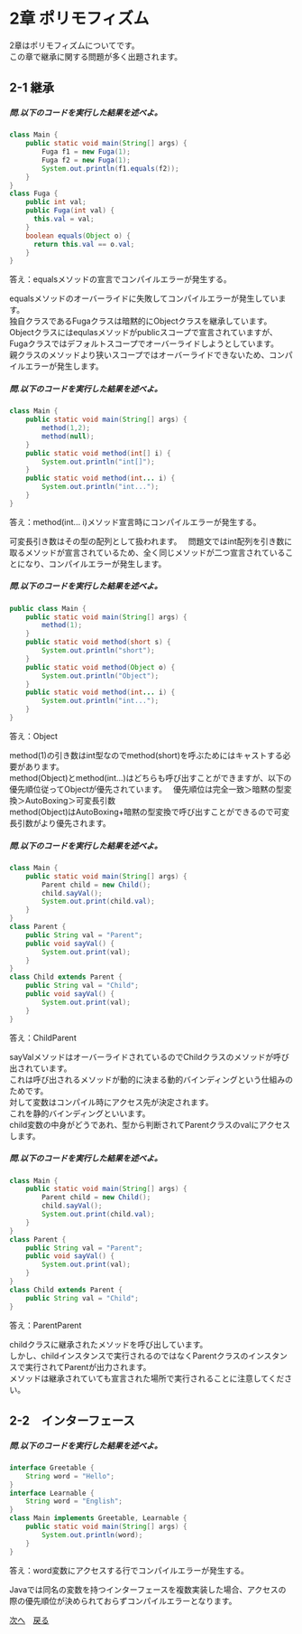 # 2章 ポリモフィズム
2章はポリモフィズムについてです。  
この章で継承に関する問題が多く出題されます。  

## 2-1 継承
##### 問.以下のコードを実行した結果を述べよ。
```java
class Main {
    public static void main(String[] args) {
        Fuga f1 = new Fuga(1);
        Fuga f2 = new Fuga(1);
        System.out.println(f1.equals(f2));
    }
}
class Fuga {
    public int val;
    public Fuga(int val) {
      this.val = val;
    }
    boolean equals(Object o) {
      return this.val == o.val;
    }
}
```  
答え：equalsメソッドの宣言でコンパイルエラーが発生する。  
  
equalsメソッドのオーバーライドに失敗してコンパイルエラーが発生しています。  
独自クラスであるFugaクラスは暗黙的にObjectクラスを継承しています。  
Objectクラスにはequlasメソッドがpublicスコープで宣言されていますが、Fugaクラスではデフォルトスコープでオーバーライドしようとしています。  
親クラスのメソッドより狭いスコープではオーバーライドできないため、コンパイルエラーが発生します。 
  
##### 問.以下のコードを実行した結果を述べよ。
```java
class Main {
    public static void main(String[] args) {
        method(1,2);
        method(null);
    }
    public static void method(int[] i) {
        System.out.println("int[]");
    }
    public static void method(int... i) {
        System.out.println("int...");
    }
}
```
答え：method(int... i)メソッド宣言時にコンパイルエラーが発生する。  
  
可変長引き数はその型の配列として扱われます。  
問題文ではint配列を引き数に取るメソッドが宣言されているため、全く同じメソッドが二つ宣言されていることになり、コンパイルエラーが発生します。  

##### 問.以下のコードを実行した結果を述べよ。
```java
public class Main {
    public static void main(String[] args) {
        method(1);
    }
    public static void method(short s) {
        System.out.println("short");
    }
    public static void method(Object o) {
        System.out.println("Object");
    }
    public static void method(int... i) {
        System.out.println("int...");
    }
}
```
答え：Object  
  
method(1)の引き数はint型なのでmethod(short)を呼ぶためにはキャストする必要があります。  
method(Object)とmethod(int...)はどちらも呼び出すことができますが、以下の優先順位従ってObjectが優先されています。  
優先順位は完全一致＞暗黙の型変換＞AutoBoxing＞可変長引数  
method(Object)はAutoBoxing+暗黙の型変換で呼び出すことができるので可変長引数がより優先されます。  

##### 問.以下のコードを実行した結果を述べよ。
```java
class Main {
    public static void main(String[] args) {
        Parent child = new Child();
        child.sayVal();
        System.out.print(child.val);
    }
}
class Parent {
    public String val = "Parent";
    public void sayVal() {
        System.out.print(val);
    }
}
class Child extends Parent {
    public String val = "Child";
    public void sayVal() {
        System.out.print(val);
    }
}
```
答え：ChildParent  
  
sayValメソッドはオーバーライドされているのでChildクラスのメソッドが呼び出されています。  
これは呼び出されるメソッドが動的に決まる動的バインディングという仕組みのためです。  
対して変数はコンパイル時にアクセス先が決定されます。  
これを静的バインディングといいます。  
child変数の中身がどうであれ、型から判断されてParentクラスのvalにアクセスします。  

##### 問.以下のコードを実行した結果を述べよ。
```java
class Main {
    public static void main(String[] args) {
        Parent child = new Child();
        child.sayVal();
        System.out.print(child.val);
    }
}
class Parent {
    public String val = "Parent";
    public void sayVal() {
        System.out.print(val);
    }
}
class Child extends Parent {
    public String val = "Child";
}
```
答え：ParentParent  
  
childクラスに継承されたメソッドを呼び出しています。  
しかし、childインスタンスで実行されるのではなくParentクラスのインスタンスで実行されてParentが出力されます。  
メソッドは継承されていても宣言された場所で実行されることに注意してください。  
## 2-2　インターフェース
##### 問.以下のコードを実行した結果を述べよ。
```java
interface Greetable {
    String word = "Hello";
}
interface Learnable {
    String word = "English";    
}
class Main implements Greetable, Learnable {
    public static void main(String[] args) {
        System.out.println(word);
    }
}
```  
答え：word変数にアクセスする行でコンパイルエラーが発生する。  
  
Javaでは同名の変数を持つインターフェースを複数実装した場合、アクセスの際の優先順位が決められておらずコンパイルエラーとなります。  

[次へ](https://github.com/sanotyan1202/JavaGold/blob/master/3_%E3%83%8D%E3%82%B9%E3%83%88%E3%82%AF%E3%83%A9%E3%82%B9.md)　[戻る](https://github.com/sanotyan1202/JavaGold)
